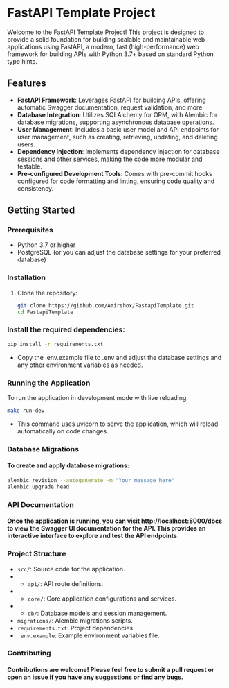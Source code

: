 # FastAPI Template Project

Welcome to the FastAPI Template Project! This project is designed to provide a solid foundation for building scalable and maintainable web applications using FastAPI, a modern, fast (high-performance) web framework for building APIs with Python 3.7+ based on standard Python type hints.

## Features

- **FastAPI Framework**: Leverages FastAPI for building APIs, offering automatic Swagger documentation, request validation, and more.
- **Database Integration**: Utilizes SQLAlchemy for ORM, with Alembic for database migrations, supporting asynchronous database operations.
- **User Management**: Includes a basic user model and API endpoints for user management, such as creating, retrieving, updating, and deleting users.
- **Dependency Injection**: Implements dependency injection for database sessions and other services, making the code more modular and testable.
- **Pre-configured Development Tools**: Comes with pre-commit hooks configured for code formatting and linting, ensuring code quality and consistency.

## Getting Started

### Prerequisites

- Python 3.7 or higher
- PostgreSQL (or you can adjust the database settings for your preferred database)

### Installation

1. Clone the repository:
   ```bash
   git clone https://github.com/Amirshox/FastapiTemplate.git
   cd FastapiTemplate


### Install the required dependencies:

```bash
pip install -r requirements.txt
```
- Copy the .env.example file to .env and adjust the database settings and any other environment variables as needed.

### Running the Application
To run the application in development mode with live reloading:

```bash
make run-dev
```
- This command uses uvicorn to serve the application, which will reload automatically on code changes.

### Database Migrations
#### To create and apply database migrations:

```bash
alembic revision --autogenerate -m "Your message here"
alembic upgrade head
```

### API Documentation
#### Once the application is running, you can visit http://localhost:8000/docs to view the Swagger UI documentation for the API. This provides an interactive interface to explore and test the API endpoints.

### Project Structure
- `src/`: Source code for the application.
- - `api/`: API route definitions.
- - `core/`: Core application configurations and services.
- - `db/`: Database models and session management.
- `migrations/`: Alembic migrations scripts.
- `requirements.txt`: Project dependencies.
- `.env.example`: Example environment variables file.

### Contributing
#### Contributions are welcome! Please feel free to submit a pull request or open an issue if you have any suggestions or find any bugs.
